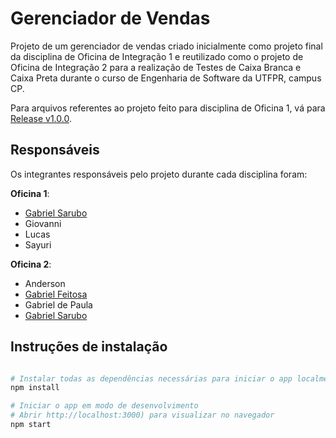 # Gerenciador de Vendas

Projeto de um gerenciador de vendas criado inicialmente como projeto final da disciplina de Oficina de Integração 1 e reutilizado como o projeto de Oficina de Integração 2 para a realização de Testes de Caixa Branca e Caixa Preta durante o curso de Engenharia de Software da UTFPR, campus CP.

Para arquivos referentes ao projeto feito para disciplina de Oficina 1, vá para [Release v1.0.0](https://github.com/gabrielsarubo/gerenciador-vendas/releases/tag/v1.0.0).

## Responsáveis

Os integrantes responsáveis pelo projeto durante cada disciplina foram:

<strong>Oficina 1</strong>:

- [Gabriel Sarubo](https://github.com/gabrielsarubo/)
- Giovanni
- Lucas
- Sayuri

<strong>Oficina 2</strong>:

- Anderson
- [Gabriel Feitosa](https://github.com/gabrielfeitosa00)
- Gabriel de Paula
- [Gabriel Sarubo](https://github.com/gabrielsarubo/)

## Instruções de instalação

```bash

# Instalar todas as dependências necessárias para iniciar o app localmente
npm install

# Iniciar o app em modo de desenvolvimento
# Abrir http://localhost:3000) para visualizar no navegador
npm start

```
